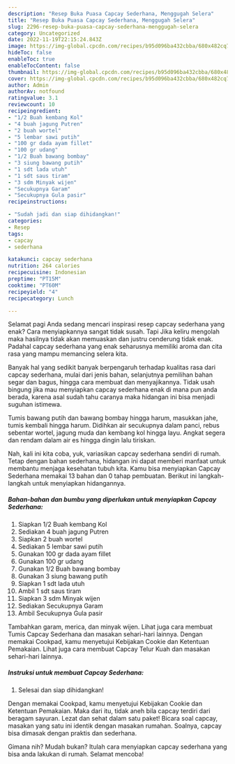 ```yaml
---
description: "Resep Buka Puasa Capcay Sederhana, Menggugah Selera"
title: "Resep Buka Puasa Capcay Sederhana, Menggugah Selera"
slug: 2296-resep-buka-puasa-capcay-sederhana-menggugah-selera
category: Uncategorized
date: 2022-11-19T22:15:24.843Z
image: https://img-global.cpcdn.com/recipes/b95d096ba432cbba/680x482cq70/capcay-sederhana-foto-resep-utama.jpg
hideToc: false
enableToc: true
enableTocContent: false
thumbnail: https://img-global.cpcdn.com/recipes/b95d096ba432cbba/680x482cq70/capcay-sederhana-foto-resep-utama.jpg
cover: https://img-global.cpcdn.com/recipes/b95d096ba432cbba/680x482cq70/capcay-sederhana-foto-resep-utama.jpg
author: Admin
authorAv: notfound
ratingvalue: 3.1
reviewcount: 10
recipeingredient:
- "1/2 Buah kembang Kol"
- "4 buah jagung Putren"
- "2 buah wortel"
- "5 lembar sawi putih"
- "100 gr dada ayam fillet"
- "100 gr udang"
- "1/2 Buah bawang bombay"
- "3 siung bawang putih"
- "1 sdt lada utuh"
- "1 sdt saus tiram"
- "3 sdm Minyak wijen"
- "Secukupnya Garam"
- "Secukupnya Gula pasir"
recipeinstructions:

- "Sudah jadi dan siap dihidangkan!"
categories:
- Resep
tags:
- capcay
- sederhana

katakunci: capcay sederhana 
nutrition: 264 calories
recipecuisine: Indonesian
preptime: "PT15M"
cooktime: "PT60M"
recipeyield: "4"
recipecategory: Lunch

---
```



Selamat pagi Anda sedang mencari inspirasi resep capcay sederhana yang enak? Cara menyiapkannya sangat tidak susah. Tapi Jika keliru mengolah maka hasilnya tidak akan memuaskan dan justru cenderung tidak enak. Padahal capcay sederhana yang enak seharusnya memiliki aroma dan cita rasa yang mampu memancing selera kita.


Banyak hal yang sedikit banyak berpengaruh terhadap kualitas rasa dari capcay sederhana, mulai dari jenis bahan, selanjutnya pemilihan bahan segar dan bagus, hingga cara membuat dan menyajikannya. Tidak usah bingung jika mau menyiapkan capcay sederhana enak di mana pun anda berada, karena asal sudah tahu caranya maka hidangan ini bisa menjadi suguhan istimewa.

Tumis bawang putih dan bawang bombay hingga harum, masukkan jahe, tumis kembali hingga harum. Didihkan air secukupnya dalam panci, rebus sebentar wortel, jagung muda dan kembang kol hingga layu. Angkat segera dan rendam dalam air es hingga dingin lalu tiriskan.


Nah, kali ini kita coba, yuk, variasikan capcay sederhana sendiri di rumah. Tetap dengan bahan sederhana, hidangan ini dapat memberi manfaat untuk membantu menjaga kesehatan tubuh kita. Kamu bisa menyiapkan Capcay Sederhana memakai 13 bahan dan 0 tahap pembuatan. Berikut ini langkah-langkah untuk menyiapkan hidangannya.

<!--inarticleads1-->

##### Bahan-bahan dan bumbu yang diperlukan untuk menyiapkan Capcay Sederhana:

1. Siapkan 1/2 Buah kembang Kol
1. Sediakan 4 buah jagung Putren
1. Siapkan 2 buah wortel
1. Sediakan 5 lembar sawi putih
1. Gunakan 100 gr dada ayam fillet
1. Gunakan 100 gr udang
1. Gunakan 1/2 Buah bawang bombay
1. Gunakan 3 siung bawang putih
1. Siapkan 1 sdt lada utuh
1. Ambil 1 sdt saus tiram
1. Siapkan 3 sdm Minyak wijen
1. Sediakan Secukupnya Garam
1. Ambil Secukupnya Gula pasir


Tambahkan garam, merica, dan minyak wijen. Lihat juga cara membuat Tumis Capcay Sederhana dan masakan sehari-hari lainnya. Dengan memakai Cookpad, kamu menyetujui Kebijakan Cookie dan Ketentuan Pemakaian. Lihat juga cara membuat Capcay Telur Kuah dan masakan sehari-hari lainnya. 

<!--inarticleads2-->

##### Instruksi untuk membuat Capcay Sederhana:


1. Selesai dan siap dihidangkan!

Dengan memakai Cookpad, kamu menyetujui Kebijakan Cookie dan Ketentuan Pemakaian. Maka dari itu, tidak aneh bila capcay terdiri dari beragam sayuran. Lezat dan sehat dalam satu paket! Bicara soal capcay, masakan yang satu ini identik dengan masakan rumahan. Soalnya, capcay bisa dimasak dengan praktis dan sederhana. 

Gimana nih? Mudah bukan? Itulah cara menyiapkan capcay sederhana yang bisa anda lakukan di rumah. Selamat mencoba!
